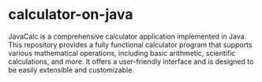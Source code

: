 # calculator-on-java
JavaCalc is a comprehensive calculator application implemented in Java. This repository provides a fully functional calculator program that supports various mathematical operations, including basic arithmetic, scientific calculations, and more. It offers a user-friendly interface and is designed to be easily extensible and customizable. 

